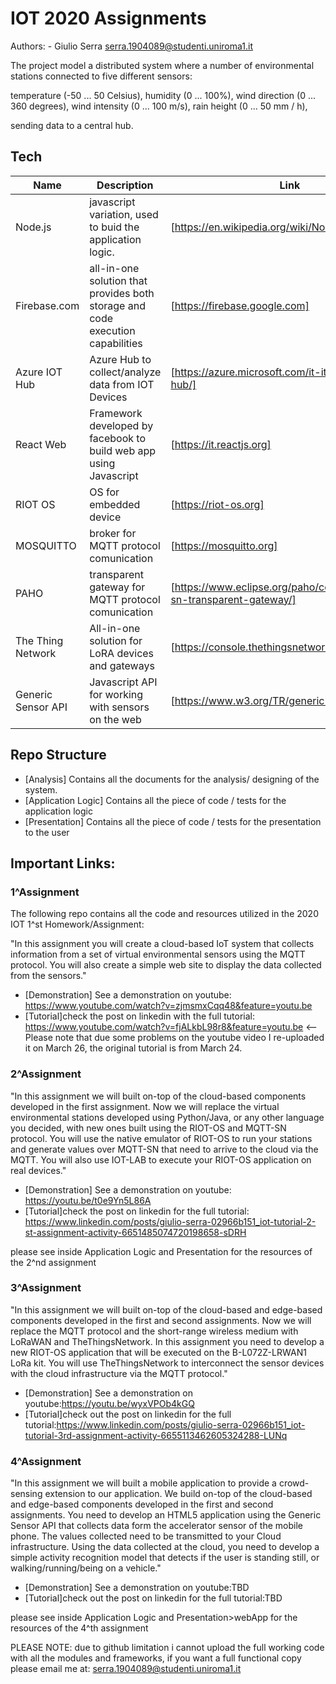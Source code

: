 # IOT 2020 Assignments
Authors: 
    - Giulio Serra serra.1904089@studenti.uniroma1.it
    
The project model a distributed system where a number of environmental stations connected to five different sensors:

temperature (-50 ... 50 Celsius),
humidity (0 ... 100%),
wind direction (0 ... 360 degrees),
wind intensity (0 ... 100 m/s),
rain height (0 ... 50 mm / h),

sending data to a central hub.

## Tech

| Name |Description | Link |
| ------ | ------ |------|
| Node.js | javascript variation, used to buid the application logic.|[https://en.wikipedia.org/wiki/Node.js] |
| Firebase.com |all-in-one solution that provides both storage and code execution capabilities| [https://firebase.google.com] 
| Azure IOT Hub| Azure Hub to collect/analyze data from IOT Devices |[https://azure.microsoft.com/it-it/services/iot-hub/] |
| React Web| Framework developed by facebook to build web app using Javascript |[https://it.reactjs.org] |
| RIOT OS| OS for embedded device|[https://riot-os.org] |
| MOSQUITTO| broker for MQTT protocol comunication|[https://mosquitto.org] |
| PAHO| transparent gateway for MQTT protocol comunication|[https://www.eclipse.org/paho/components/mqtt-sn-transparent-gateway/] |
| The Thing Network|All-in-one solution for LoRA devices and gateways|[https://console.thethingsnetwork.org] |
| Generic Sensor API| Javascript API for working with sensors on the web|[https://www.w3.org/TR/generic-sensor/] |

## Repo Structure

* [Analysis] Contains all the documents for the analysis/ designing of the system.
* [Application Logic] Contains all the piece of code / tests for the application logic
* [Presentation] Contains all the piece of code / tests for the presentation to the user

## Important Links:
### 1^Assignment

The following repo contains all the code and resources utilized in the 2020 IOT 1^st Homework/Assignment:

"In this assignment you will create a cloud-based IoT system that collects information from a set of virtual environmental sensors using the MQTT protocol. You will also create a simple web site to display the data collected from the sensors."

* [Demonstration] See a demonstration on youtube: https://www.youtube.com/watch?v=zjmsmxCqq48&feature=youtu.be
* [Tutorial]check the post on linkedin with the full tutorial: https://www.youtube.com/watch?v=fjALkbL98r8&feature=youtu.be <-- Please note that due some problems on the youtube video I re-uploaded it on March 26, the original tutorial is from March 24.

### 2^Assignment

"In this assignment we will built on-top of the cloud-based components developed in the first assignment. Now we will replace the virtual environmental stations developed using Python/Java, or any other language you decided, with new ones built using the RIOT-OS and MQTT-SN protocol. You will use the native emulator of RIOT-OS to run your stations and generate values over MQTT-SN that need to arrive to the cloud via the MQTT. You will also use IOT-LAB to execute your RIOT-OS application on real devices."

* [Demonstration] See a demonstration on youtube: https://youtu.be/t0e9Yn5L86A
* [Tutorial]check the post on linkedin for the full tutorial: https://www.linkedin.com/posts/giulio-serra-02966b151_iot-tutorial-2-st-assignment-activity-6651485074720198658-sDRH

please see inside Application Logic and Presentation for the resources of the 2^nd assignment

### 3^Assignment

"In this assignment we will built on-top of the cloud-based and edge-based components developed in the first and second assignments. Now we will replace the MQTT protocol and the short-range wireless medium with LoRaWAN and TheThingsNetwork. In this assignment you need to develop a new RIOT-OS application that will be executed on the B-L072Z-LRWAN1 LoRa kit. You will use TheThingsNetwork to interconnect the sensor devices with the cloud infrastructure via the MQTT protocol."

* [Demonstration] See a demonstration on youtube:https://youtu.be/wyxVPOb4kGQ
* [Tutorial]check out the post on linkedin for the full tutorial:https://www.linkedin.com/posts/giulio-serra-02966b151_iot-tutorial-3rd-assignment-activity-6655113462605324288-LUNq

### 4^Assignment

"In this assignment we will built a mobile application to provide a crowd-sensing extension to our application. We build on-top of the cloud-based and edge-based components developed in the first and second assignments.
You need to develop an HTML5 application using the Generic Sensor API that collects data form the accelerator sensor of the mobile phone.
The values collected need to be transmitted to your Cloud infrastructure.
Using the data collected at the cloud, you need to develop a simple activity recognition model that detects if the user is standing still, or walking/running/being on a vehicle."

* [Demonstration] See a demonstration on youtube:TBD
* [Tutorial]check out the post on linkedin for the full tutorial:TBD

please see inside Application Logic and Presentation>webApp for the resources of the 4^th assignment



PLEASE NOTE: due to github limitation i cannot upload the full working code with all the modules and frameworks, if you want a full functional copy please email me at: serra.1904089@studenti.uniroma1.it
